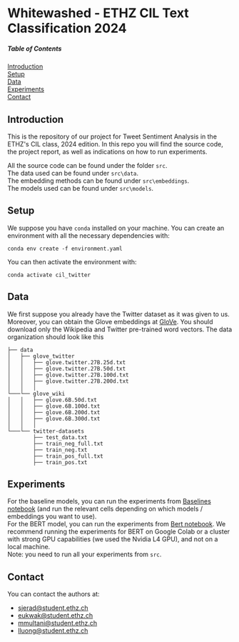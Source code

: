 # Whitewashed - ETHZ CIL Text Classification 2024 

##### Table of Contents  
[Introduction](#Intro) \
[Setup](#Setup) \
[Data](#Data)  \
[Experiments](#Experiments)  
[Contact](#Contact)  



## Introduction

This is the repository of our project for Tweet Sentiment Analysis in the ETHZ's CIL class, 2024 edition.
In this repo you will find the source code, the project report, as well as indications on how to run experiments.

All the source code can be found under the folder `src`. \
The data used can be found under `src\data`. \
The embedding methods can be found under `src\embeddings`. \
The models used can be found under `src\models`.

## Setup

We suppose you have `conda` installed on your machine.
You can create an environment with all the necessary dependencies with:
```
conda env create -f environment.yaml
```
You can then activate the environment with:
```
conda activate cil_twitter
```


## Data
We first suppose you already have the Twitter dataset as it was given to us. Moreover, you can obtain the Glove embeddings at [GloVe](https://nlp.stanford.edu/projects/glove/). You should download only the Wikipedia and Twitter pre-trained word vectors. The data organization should look like this

```console
├── data
│   ├── glove_twitter
│   │   ├── glove.twitter.27B.25d.txt
│   │   ├── glove.twitter.27B.50d.txt
│   │   ├── glove.twitter.27B.100d.txt
│   │   ├── glove.twitter.27B.200d.txt  
│   │   │   
└───└── glove_wiki
│   │   ├── glove.6B.50d.txt
│   │   ├── glove.6B.100d.txt
│   │   ├── glove.6B.200d.txt
│   │   ├── glove.6B.300d.txt
│   │   │   
└───└── twitter-datasets
        ├── test_data.txt
        ├── train_neg_full.txt
        ├── train_neg.txt
        ├── train_pos_full.txt
        ├── train_pos.txt
```


## Experiments

For the baseline models, you can run the experiments from [Baselines notebook](src/baselines_notebook.ipynb) (and run the relevant cells depending on which models / embeddings you want to use). \
For the BERT model, you can run the experiments from [Bert notebook](src/run_bert.ipynb). We recommend running the experiments for BERT on Google Colab or a cluster with strong GPU capabilities (we used the Nvidia L4 GPU), and not on a local machine.
\
Note: you need to run all your experiments from `src`. 


## Contact
You can contact the authors at:
- sjerad@student.ethz.ch
- eukwak@student.ethz.ch
- mmultani@student.ethz.ch
- lluong@student.ethz.ch


